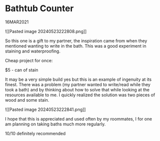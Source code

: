 
# Bathtub Counter

16MAR2021

![[Pasted image 20240523222808.png]]

So this one is a gift to my partner, the inspiration came from when they mentioned wanting to write in the bath. This was a good experiment in staining and waterproofing.

Cheap project for once:

$5 - can of stain

It may be a very simple build yes but this is an example of ingenuity at its finest. There was a problem (my partner wanted to write/read while they took a bath) and by thinking about how to solve that while looking at the resources available to me. I quickly realized the solution was two pieces of wood and some stain.

![[Pasted image 20240523222841.png]]

I hope that this is appreciated and used often by my roommates, I for one am planning on taking baths much more regularly.

10/10 definitely recommended